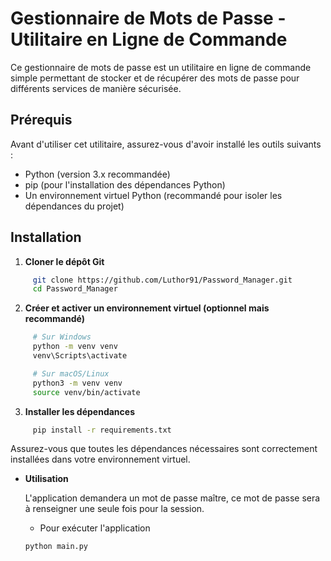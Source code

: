 # Gestionnaire de Mots de Passe - Utilitaire en Ligne de Commande

Ce gestionnaire de mots de passe est un utilitaire en ligne de commande simple permettant de stocker et de récupérer des mots de passe pour différents services de manière sécurisée.

## Prérequis

Avant d'utiliser cet utilitaire, assurez-vous d'avoir installé les outils suivants :

- Python (version 3.x recommandée)
- pip (pour l'installation des dépendances Python)
- Un environnement virtuel Python (recommandé pour isoler les dépendances du projet)

## Installation
  1. **Cloner le dépôt Git**

   ```bash
        git clone https://github.com/Luthor91/Password_Manager.git
        cd Password_Manager
   ```

  2. **Créer et activer un environnement virtuel (optionnel mais recommandé)**
   ```bash
        # Sur Windows
        python -m venv venv
        venv\Scripts\activate

        # Sur macOS/Linux
        python3 -m venv venv
        source venv/bin/activate
   ```
  3. **Installer les dépendances**

   ```bash
        pip install -r requirements.txt
   ```

Assurez-vous que toutes les dépendances nécessaires sont correctement installées dans votre environnement virtuel.

- **Utilisation**

    L'application demandera un mot de passe maître, ce mot de passe sera à renseigner une seule fois pour la session.

  - Pour exécuter l'application
  ```python
  python main.py
  ```

